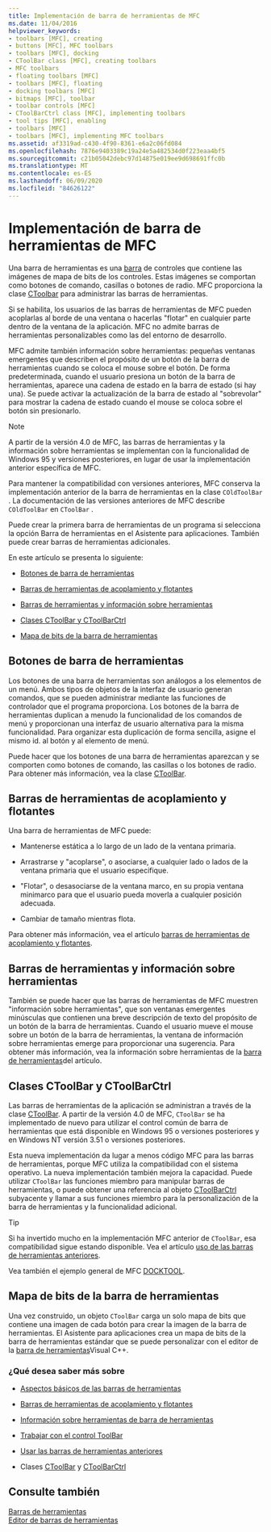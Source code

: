 ```yaml
---
title: Implementación de barra de herramientas de MFC
ms.date: 11/04/2016
helpviewer_keywords:
- toolbars [MFC], creating
- buttons [MFC], MFC toolbars
- toolbars [MFC], docking
- CToolBar class [MFC], creating toolbars
- MFC toolbars
- floating toolbars [MFC]
- toolbars [MFC], floating
- docking toolbars [MFC]
- bitmaps [MFC], toolbar
- toolbar controls [MFC]
- CToolBarCtrl class [MFC], implementing toolbars
- tool tips [MFC], enabling
- toolbars [MFC]
- toolbars [MFC], implementing MFC toolbars
ms.assetid: af3319ad-c430-4f90-8361-e6a2c06fd084
ms.openlocfilehash: 7876e9403389c19a24e5a482534d0f223eaa4bf5
ms.sourcegitcommit: c21b05042debc97d14875e019ee9d698691ffc0b
ms.translationtype: MT
ms.contentlocale: es-ES
ms.lasthandoff: 06/09/2020
ms.locfileid: "84626122"
---
```

# <a name="mfc-toolbar-implementation"></a>Implementación de barra de herramientas de MFC

Una barra de herramientas es una [barra](control-bars.md) de controles que contiene las imágenes de mapa de bits de los controles. Estas imágenes se comportan como botones de comando, casillas o botones de radio. MFC proporciona la clase [CToolbar](reference/ctoolbar-class.md) para administrar las barras de herramientas.

Si se habilita, los usuarios de las barras de herramientas de MFC pueden acoplarlas al borde de una ventana o hacerlas "flotar" en cualquier parte dentro de la ventana de la aplicación. MFC no admite barras de herramientas personalizables como las del entorno de desarrollo.

MFC admite también información sobre herramientas: pequeñas ventanas emergentes que describen el propósito de un botón de la barra de herramientas cuando se coloca el mouse sobre el botón. De forma predeterminada, cuando el usuario presiona un botón de la barra de herramientas, aparece una cadena de estado en la barra de estado (si hay una). Se puede activar la actualización de la barra de estado al "sobrevolar" para mostrar la cadena de estado cuando el mouse se coloca sobre el botón sin presionarlo.

> [!NOTE]
> A partir de la versión 4.0 de MFC, las barras de herramientas y la información sobre herramientas se implementan con la funcionalidad de Windows 95 y versiones posteriores, en lugar de usar la implementación anterior específica de MFC.

Para mantener la compatibilidad con versiones anteriores, MFC conserva la implementación anterior de la barra de herramientas en la clase `COldToolBar` . La documentación de las versiones anteriores de MFC describe `COldToolBar` en `CToolBar` .

Puede crear la primera barra de herramientas de un programa si selecciona la opción Barra de herramientas en el Asistente para aplicaciones. También puede crear barras de herramientas adicionales.

En este artículo se presenta lo siguiente:

- [Botones de barra de herramientas](#_core_toolbar_buttons)

- [Barras de herramientas de acoplamiento y flotantes](#_core_docking_and_floating_toolbars)

- [Barras de herramientas y información sobre herramientas](#_core_toolbars_and_tool_tips)

- [Clases CToolBar y CToolBarCtrl](#_core_the_ctoolbar_and_ctoolbarctrl_classes)

- [Mapa de bits de la barra de herramientas](#_core_the_toolbar_bitmap)

## <a name="toolbar-buttons"></a><a name="_core_toolbar_buttons"></a>Botones de barra de herramientas

Los botones de una barra de herramientas son análogos a los elementos de un menú. Ambos tipos de objetos de la interfaz de usuario generan comandos, que se pueden administrar mediante las funciones de controlador que el programa proporciona. Los botones de la barra de herramientas duplican a menudo la funcionalidad de los comandos de menú y proporcionan una interfaz de usuario alternativa para la misma funcionalidad. Para organizar esta duplicación de forma sencilla, asigne el mismo id. al botón y al elemento de menú.

Puede hacer que los botones de una barra de herramientas aparezcan y se comporten como botones de comando, las casillas o los botones de radio. Para obtener más información, vea la clase [CToolBar](reference/ctoolbar-class.md).

## <a name="docking-and-floating-toolbars"></a><a name="_core_docking_and_floating_toolbars"></a>Barras de herramientas de acoplamiento y flotantes

Una barra de herramientas de MFC puede:

- Mantenerse estática a lo largo de un lado de la ventana primaria.

- Arrastrarse y "acoplarse", o asociarse, a cualquier lado o lados de la ventana primaria que el usuario especifique.

- "Flotar", o desasociarse de la ventana marco, en su propia ventana minimarco para que el usuario pueda moverla a cualquier posición adecuada.

- Cambiar de tamaño mientras flota.

Para obtener más información, vea el artículo [barras de herramientas de acoplamiento y flotantes](docking-and-floating-toolbars.md).

## <a name="toolbars-and-tool-tips"></a><a name="_core_toolbars_and_tool_tips"></a>Barras de herramientas y información sobre herramientas

También se puede hacer que las barras de herramientas de MFC muestren "información sobre herramientas", que son ventanas emergentes minúsculas que contienen una breve descripción de texto del propósito de un botón de la barra de herramientas. Cuando el usuario mueve el mouse sobre un botón de la barra de herramientas, la ventana de información sobre herramientas emerge para proporcionar una sugerencia. Para obtener más información, vea la información sobre herramientas de la [barra de herramientas](toolbar-tool-tips.md)del artículo.

## <a name="the-ctoolbar-and-ctoolbarctrl-classes"></a><a name="_core_the_ctoolbar_and_ctoolbarctrl_classes"></a>Clases CToolBar y CToolBarCtrl

Las barras de herramientas de la aplicación se administran a través de la clase [CToolBar](reference/ctoolbar-class.md). A partir de la versión 4.0 de MFC, `CToolBar` se ha implementado de nuevo para utilizar el control común de barra de herramientas que está disponible en Windows 95 o versiones posteriores y en Windows NT versión 3.51 o versiones posteriores.

Esta nueva implementación da lugar a menos código MFC para las barras de herramientas, porque MFC utiliza la compatibilidad con el sistema operativo. La nueva implementación también mejora la capacidad. Puede utilizar `CToolBar` las funciones miembro para manipular barras de herramientas, o puede obtener una referencia al objeto [CToolBarCtrl](reference/ctoolbarctrl-class.md) subyacente y llamar a sus funciones miembro para la personalización de la barra de herramientas y la funcionalidad adicional.

> [!TIP]
> Si ha invertido mucho en la implementación MFC anterior de `CToolBar`, esa compatibilidad sigue estando disponible. Vea el artículo [uso de las barras de herramientas anteriores](using-your-old-toolbars.md).

Vea también el ejemplo general de MFC [DOCKTOOL](../overview/visual-cpp-samples.md).

## <a name="the-toolbar-bitmap"></a><a name="_core_the_toolbar_bitmap"></a>Mapa de bits de la barra de herramientas

Una vez construido, un objeto `CToolBar` carga un solo mapa de bits que contiene una imagen de cada botón para crear la imagen de la barra de herramientas. El Asistente para aplicaciones crea un mapa de bits de la barra de herramientas estándar que se puede personalizar con el editor de la [barra de herramientas](../windows/toolbar-editor.md)Visual C++.

### <a name="what-do-you-want-to-know-more-about"></a>¿Qué desea saber más sobre

- [Aspectos básicos de las barras de herramientas](toolbar-fundamentals.md)

- [Barras de herramientas de acoplamiento y flotantes](docking-and-floating-toolbars.md)

- [Información sobre herramientas de barra de herramientas](toolbar-tool-tips.md)

- [Trabajar con el control ToolBar](working-with-the-toolbar-control.md)

- [Usar las barras de herramientas anteriores](using-your-old-toolbars.md)

- Clases [CToolBar](reference/ctoolbar-class.md) y [CToolBarCtrl](reference/ctoolbarctrl-class.md)

## <a name="see-also"></a>Consulte también

[Barras de herramientas](toolbars.md)<br/>
[Editor de barras de herramientas](../windows/toolbar-editor.md)
